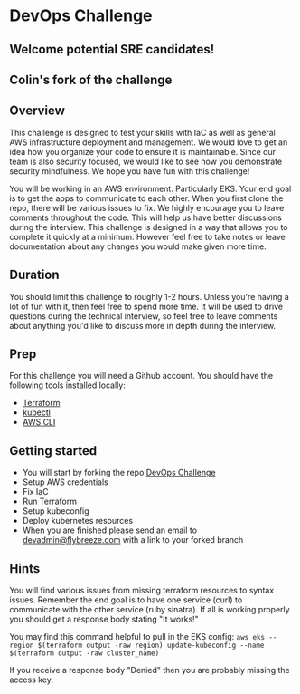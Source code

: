 # DevOps Challenge
## Welcome potential SRE candidates!

## Colin's fork of the challenge

## Overview
This challenge is designed to test your skills with IaC as well as general AWS infrastructure deployment and management. We would love to get an idea how you organize your code to ensure it is maintainable. Since our team is also security focused, we would like to see how you demonstrate security mindfulness. We hope you have fun with this challenge!

You will be working in an AWS environment. Particularly EKS. Your end goal is to get the apps to communicate to each other. When you first clone the repo, there will be various issues to fix. We highly encourage you to leave comments throughout the code. This will help us have better discussions during the interview. This challenge is designed in a way that allows you to complete it quickly at a minimum. However feel free to take notes or leave documentation about any changes you would make given more time.

## Duration
You should limit this challenge to roughly 1-2 hours. Unless you're having a lot of fun with it, then feel free to spend more time. It will be used to drive questions during the technical interview, so feel free to leave comments about anything you'd like to discuss more in depth during the interview.

## Prep
For this challenge you will need a Github account. You should have the following tools installed locally:
- [Terraform](https://learn.hashicorp.com/tutorials/terraform/install-cli)
- [kubectl](https://kubernetes.io/docs/tasks/tools/)
- [AWS CLI](https://docs.aws.amazon.com/cli/latest/userguide/getting-started-install.html)

## Getting started
- You will start by forking the repo [DevOps Challenge](https://github.com/Breeze-Aviation/DevOpsChallenge)
- Setup AWS credentials
- Fix IaC
- Run Terraform
- Setup kubeconfig
- Deploy kubernetes resources
- When you are finished please send an email to devadmin@flybreeze.com with a link to your forked branch

## Hints
You will find various issues from missing terraform resources to syntax issues. Remember the end goal is to have one service (curl) to communicate with the other service (ruby sinatra). If all is working properly you should get a response body stating "It works!"

You may find this command helpful to pull in the EKS config:
`aws eks --region $(terraform output -raw region) update-kubeconfig --name $(terraform output -raw cluster_name)`

If you receive a response body "Denied" then you are probably missing the access key.
